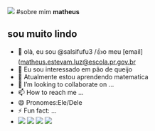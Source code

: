 ![](https://media.tenor.com/8s-8TBPVZrUAAAAM/alanzoka1.gif)
#sobre mim **matheus**
## **sou muito lindo**
- 👋 olà, eu sou @salsifufu3
/:+1:o meu [email](matheus.estevam.luz@escola.pr.gov.br
- 👀 Eu sou interessado em pão de queijo
- 🌱 Atualmente estou aprendendo matematica
- 💞️ I’m looking to collaborate on ...
- 📫 How to reach me ...
- 😄 Pronomes:Ele/Dele
- ⚡ Fun fact: ...
- ![](https://img.shields.io/badge/ChatGPT-74aa9c?style=for-the-badge&logo=openai&logoColor=white)
![](https://img.shields.io/badge/WhatsApp-25D366?style=for-the-badge&logo=whatsapp&logoColor=white)
![](https://img.shields.io/badge/xiaomi%20laptop-FF6900?style=for-the-badge&logo=xiaomi&logoColor=white)
![](https://img.shields.io/badge/Twitch-9146FF?style=for-the-badge&logo=twitch&logoColor=white)






